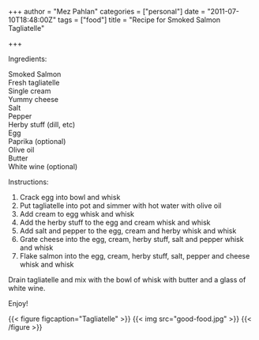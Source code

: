 +++
author = "Mez Pahlan"
categories = ["personal"]
date = "2011-07-10T18:48:00Z"
tags = ["food"]
title = "Recipe for Smoked Salmon Tagliatelle"

+++

Ingredients:

Smoked Salmon  
Fresh tagliatelle  
Single cream  
Yummy cheese  
Salt  
Pepper  
Herby stuff (dill, etc)  
Egg  
Paprika (optional)  
Olive oil  
Butter  
White wine (optional)  

Instructions:

1. Crack egg into bowl and whisk  
2. Put tagliatelle into pot and simmer with hot water with olive oil  
3. Add cream to egg whisk and whisk  
4. Add the herby stuff to the egg and cream whisk and whisk  
5. Add salt and pepper to the egg, cream and herby whisk and whisk  
6. Grate cheese into the egg, cream, herby stuff, salt and pepper whisk and whisk  
7. Flake salmon into the egg, cream, herby stuff, salt, pepper and cheese whisk and whisk  

Drain tagliatelle and mix with the bowl of whisk with butter and a glass of white wine.

Enjoy!

{{< figure figcaption="Tagliatelle" >}}
    {{< img src="good-food.jpg" >}}
{{< /figure >}}

<!--more-->
